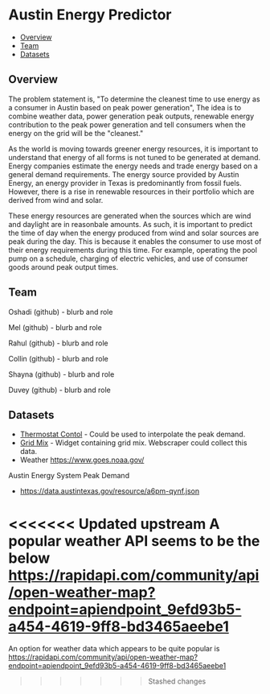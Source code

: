 # Austin Energy Predictor

* [Overview](#overview)
* [Team](#team)
* [Datasets](#datasets)

## Overview
The problem statement is, "To determine the cleanest time to use energy as a consumer in Austin based on peak power generation", The idea is to combine weather data, power generation peak outputs, renewable energy contribution to the peak power generation and tell consumers when the energy on the grid will be the "cleanest."

As the world is moving towards greener energy resources, it is important to understand that energy of all forms is not tuned to be generated at demand.  Energy companies estimate the energy needs and trade energy based on a general demand requirements.  The energy source provided by Austin Energy, an energy provider in Texas is predominantly from fossil fuels.  However, there is a rise in renewable resources in their portfolio which are derived from wind and solar.

These energy resources are generated when the sources which are wind and daylight are in reasonbale amounts.  As such, it is important to predict the time of day when the energy produced from wind and solar sources are peak during the day.  This is because it enables the consumer to use most of their energy requirements during this time.  For example, operating the pool pump on a schedule, charging of electric vehicles, and use of consumer goods around peak output times.


## Team

Oshadi (github) - blurb and role

Mel (github) - blurb and role

Rahul (github) - blurb and role

Collin (github) - blurb and role

Shayna (github) - blurb and role

Duvey (github) - blurb and role

## Datasets
* [Thermostat Contol](https://data.austintexas.gov/Utilities-and-City-Services/Power-Partner-Thermostat-Program/7jgb-hbdr) - Could be used to interpolate the peak demand.
* [Grid Mix](https://austinenergy.com/ae/about/environment/renewable-power-generation) - Widget containing grid mix. Webscraper could collect this data.
* Weather https://www.goes.noaa.gov/

Austin Energy System Peak Demand
* https://data.austintexas.gov/resource/a6pm-qynf.json

<<<<<<< Updated upstream
A popular weather API seems to be the below
https://rapidapi.com/community/api/open-weather-map?endpoint=apiendpoint_9efd93b5-a454-4619-9ff8-bd3465aeebe1
=======
An option for weather data which appears to be quite popular is
https://rapidapi.com/community/api/open-weather-map?endpoint=apiendpoint_9efd93b5-a454-4619-9ff8-bd3465aeebe1


>>>>>>> Stashed changes
